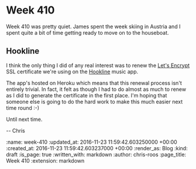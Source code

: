 Week 410
========

Week 410 was pretty quiet. James spent the week skiing in Austria and I spent quite a bit of time getting ready to move on to the houseboat.

## Hookline

I think the only thing I did of any real interest was to renew the [Let's Encrypt][lets-encrypt] SSL certificate we're using on the [Hookline][hookline] music app.

The app's hosted on Heroku which means that this renewal process isn't entirely trivial. In fact, it felt as though I had to do almost as much to renew as I did to generate the certificate in the first place. I'm hoping that someone else is going to do the hard work to make this much easier next time round :-)

Until next time.

-- Chris

[hookline]: http://hookline.tv/
[lets-encrypt]: https://letsencrypt.org/

:name: week-410
:updated_at: 2016-11-23 11:59:42.603250000 +00:00
:created_at: 2016-11-23 11:59:42.603237000 +00:00
:render_as: Blog
:kind: draft
:is_page: true
:written_with: markdown
:author: chris-roos
:page_title: Week 410
:extension: markdown
